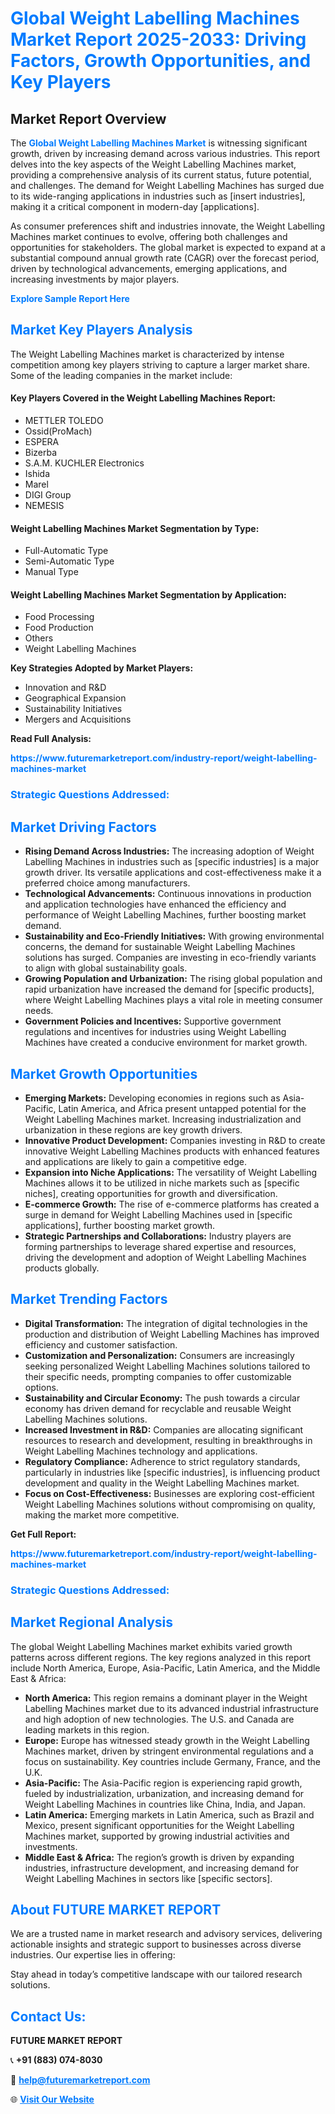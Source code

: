 <h1 style="color: #007BFF;">Global Weight Labelling Machines Market Report 2025-2033: Driving Factors, Growth Opportunities, and Key Players</h1>

<section id="overview">
<h2>Market Report Overview</h2>
<p>The <a href="https://www.futuremarketreport.com/industry-report/weight-labelling-machines-market" style="color: #007BFF; text-decoration: none;"><strong>Global Weight Labelling Machines Market</strong></a> is witnessing significant growth, driven by increasing demand across various industries. This report delves into the key aspects of the Weight Labelling Machines market, providing a comprehensive analysis of its current status, future potential, and challenges. The demand for Weight Labelling Machines has surged due to its wide-ranging applications in industries such as [insert industries], making it a critical component in modern-day [applications].</p>
<p>As consumer preferences shift and industries innovate, the Weight Labelling Machines market continues to evolve, offering both challenges and opportunities for stakeholders. The global market is expected to expand at a substantial compound annual growth rate (CAGR) over the forecast period, driven by technological advancements, emerging applications, and increasing investments by major players.</p>
</section>

<section id="overview">
<p><a href="https://www.futuremarketreport.com/request-sample/reportId=111582" style="color: #007BFF; text-decoration: none;"><strong>Explore Sample Report Here</strong></a></p>
</section>

<section id="key-players">
<h2 style="color: #007BFF;">Market Key Players Analysis</h2>
<p>The Weight Labelling Machines market is characterized by intense competition among key players striving to capture a larger market share. Some of the leading companies in the market include:</p>
<h4>Key Players Covered in the Weight Labelling Machines Report:</h4>
<ul><li>METTLER TOLEDO</li><li>Ossid(ProMach)</li><li>ESPERA</li><li>Bizerba</li><li>S.A.M. KUCHLER Electronics</li><li>Ishida</li><li>Marel</li><li>DIGI Group</li><li>NEMESIS</li></ul>
<h4>Weight Labelling Machines Market Segmentation by Type:</h4>
<ul><li>Full-Automatic Type</li><li>Semi-Automatic Type</li><li>Manual Type</li></ul>

<h4>Weight Labelling Machines Market Segmentation by Application:</h4>
<ul><li>Food Processing</li><li>Food Production</li><li>Others</li><li>Weight Labelling Machines</li></ul>
<p><strong>Key Strategies Adopted by Market Players:</strong></p>
<ul>
<li>Innovation and R&D</li>
<li>Geographical Expansion</li>
<li>Sustainability Initiatives</li>
<li>Mergers and Acquisitions</li>
</ul>
</section>

<section>
<p><strong>Read Full Analysis: </strong></p><a href="https://www.futuremarketreport.com/industry-report/weight-labelling-machines-market" style="color: #007BFF; text-decoration: none;"><strong>https://www.futuremarketreport.com/industry-report/weight-labelling-machines-market</strong></a>
<h3 style="color: #007BFF;">Strategic Questions Addressed:</h3>
</section>

<section id="driving-factors">
<h2 style="color: #007BFF;">Market Driving Factors</h2>
<ul>
<li><strong>Rising Demand Across Industries:</strong> The increasing adoption of Weight Labelling Machines in industries such as [specific industries] is a major growth driver. Its versatile applications and cost-effectiveness make it a preferred choice among manufacturers.</li>
<li><strong>Technological Advancements:</strong> Continuous innovations in production and application technologies have enhanced the efficiency and performance of Weight Labelling Machines, further boosting market demand.</li>
<li><strong>Sustainability and Eco-Friendly Initiatives:</strong> With growing environmental concerns, the demand for sustainable Weight Labelling Machines solutions has surged. Companies are investing in eco-friendly variants to align with global sustainability goals.</li>
<li><strong>Growing Population and Urbanization:</strong> The rising global population and rapid urbanization have increased the demand for [specific products], where Weight Labelling Machines plays a vital role in meeting consumer needs.</li>
<li><strong>Government Policies and Incentives:</strong> Supportive government regulations and incentives for industries using Weight Labelling Machines have created a conducive environment for market growth.</li>
</ul>
</section>

<section id="growth-opportunities">
<h2 style="color: #007BFF;">Market Growth Opportunities</h2>
<ul>
<li><strong>Emerging Markets:</strong> Developing economies in regions such as Asia-Pacific, Latin America, and Africa present untapped potential for the Weight Labelling Machines market. Increasing industrialization and urbanization in these regions are key growth drivers.</li>
<li><strong>Innovative Product Development:</strong> Companies investing in R&D to create innovative Weight Labelling Machines products with enhanced features and applications are likely to gain a competitive edge.</li>
<li><strong>Expansion into Niche Applications:</strong> The versatility of Weight Labelling Machines allows it to be utilized in niche markets such as [specific niches], creating opportunities for growth and diversification.</li>
<li><strong>E-commerce Growth:</strong> The rise of e-commerce platforms has created a surge in demand for Weight Labelling Machines used in [specific applications], further boosting market growth.</li>
<li><strong>Strategic Partnerships and Collaborations:</strong> Industry players are forming partnerships to leverage shared expertise and resources, driving the development and adoption of Weight Labelling Machines products globally.</li>
</ul>
</section>

<section id="trending-factors">
<h2 style="color: #007BFF;">Market Trending Factors</h2>
<ul>
<li><strong>Digital Transformation:</strong> The integration of digital technologies in the production and distribution of Weight Labelling Machines has improved efficiency and customer satisfaction.</li>
<li><strong>Customization and Personalization:</strong> Consumers are increasingly seeking personalized Weight Labelling Machines solutions tailored to their specific needs, prompting companies to offer customizable options.</li>
<li><strong>Sustainability and Circular Economy:</strong> The push towards a circular economy has driven demand for recyclable and reusable Weight Labelling Machines solutions.</li>
<li><strong>Increased Investment in R&D:</strong> Companies are allocating significant resources to research and development, resulting in breakthroughs in Weight Labelling Machines technology and applications.</li>
<li><strong>Regulatory Compliance:</strong> Adherence to strict regulatory standards, particularly in industries like [specific industries], is influencing product development and quality in the Weight Labelling Machines market.</li>
<li><strong>Focus on Cost-Effectiveness:</strong> Businesses are exploring cost-efficient Weight Labelling Machines solutions without compromising on quality, making the market more competitive.</li>
</ul>
</section>

<section>
<p><strong>Get Full Report: </strong></p><a href="https://www.futuremarketreport.com/industry-report/weight-labelling-machines-market" style="color: #007BFF; text-decoration: none;"><strong>https://www.futuremarketreport.com/industry-report/weight-labelling-machines-market</strong></a>
<h3 style="color: #007BFF;">Strategic Questions Addressed:</h3>
</section>


<section id="regional-analysis">
<h2 style="color: #007BFF;">Market Regional Analysis</h2>
<p>The global Weight Labelling Machines market exhibits varied growth patterns across different regions. The key regions analyzed in this report include North America, Europe, Asia-Pacific, Latin America, and the Middle East & Africa:</p>
<ul>
<li><strong>North America:</strong> This region remains a dominant player in the Weight Labelling Machines market due to its advanced industrial infrastructure and high adoption of new technologies. The U.S. and Canada are leading markets in this region.</li>
<li><strong>Europe:</strong> Europe has witnessed steady growth in the Weight Labelling Machines market, driven by stringent environmental regulations and a focus on sustainability. Key countries include Germany, France, and the U.K.</li>
<li><strong>Asia-Pacific:</strong> The Asia-Pacific region is experiencing rapid growth, fueled by industrialization, urbanization, and increasing demand for Weight Labelling Machines in countries like China, India, and Japan.</li>
<li><strong>Latin America:</strong> Emerging markets in Latin America, such as Brazil and Mexico, present significant opportunities for the Weight Labelling Machines market, supported by growing industrial activities and investments.</li>
<li><strong>Middle East & Africa:</strong> The region’s growth is driven by expanding industries, infrastructure development, and increasing demand for Weight Labelling Machines in sectors like [specific sectors].</li>
</ul>
</section>

<footer>
<h2 style="color: #007BFF;">About FUTURE MARKET REPORT</h2>
<p>We are a trusted name in market research and advisory services, delivering actionable insights and strategic support to businesses across diverse industries. Our expertise lies in offering:</p>

<p>Stay ahead in today’s competitive landscape with our tailored research solutions.</p>

<h2 style="color: #007BFF;">Contact Us:</h2>
<p><strong>FUTURE MARKET REPORT</strong></p>
<p>📞 <strong>+91 (883) 074-8030</strong></p>
<p>📧 <strong><a href="mailto:help@futuremarketreport.com" style="color: #007BFF;">help@futuremarketreport.com</a></strong></p>
<p>🌐 <strong><a href="https://www.futuremarketreport.com/" style="color: #007BFF;">Visit Our Website</a></strong></p>
</footer>